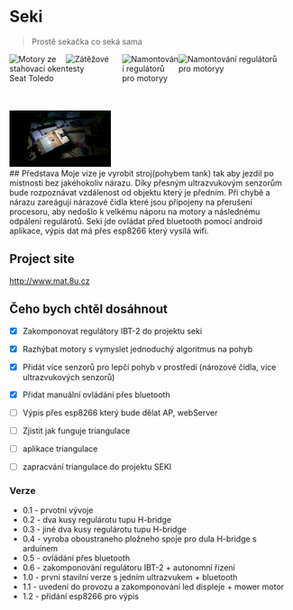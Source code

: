 # Seki
> Prostě sekačka co seká sama

<img src="https://github.com/731mat/Seki-ardumower/blob/master/documentation/photo/20160316_193008.jpg" alt="Motory ze stahovací oken Seat Toledo" align="left" height="100" width="100" />
<img src="https://github.com/731mat/Seki-ardumower/blob/master/documentation/photo/20160318_170407.jpg" alt="Zátěžové testy" align="left" height="100" width="100" />
<img src="https://github.com/731mat/Seki-ardumower/blob/master/documentation/photo/20160830_115834.jpg" alt="Namontování regulátorů pro motoryy" align="left" height="100" width="100" />
<img src="https://github.com/731mat/Seki/blob/master/documentation/photo/IMG_20161126_120355.jpg" alt="Namontování regulátorů pro motoryy" align="left" height="100" width="180" />
<img src="https://github.com/731mat/Seki/blob/master/documentation/photo/IMG_20161126_232140.jpg" height="100" width="180" />
<br>
## Představa
Moje vize je vyrobit stroj(pohybem tank)  tak aby jezdil po místnosti bez jakéhokoliv nárazu. Díky přesným ultrazvukovým senzorům bude rozpoznávat vzdálenost od objektu který je předním. Při chybě a nárazu zareágují nárazové čidla které jsou připojeny na přerušení procesoru, aby nedošlo k velkému náporu na motory a následnému odpálení regulárotů. Seki jde ovládat před bluetooth pomocí android aplikace, výpis dat má přes esp8266 který vysílá wifi.

## Project site
http://www.mat.8u.cz


## Čeho bych chtěl dosáhnout
- [x] Zakomponovat regulátory IBT-2 do projektu seki
- [x] Razhýbat motory s vymyslet jednoduchý algoritmus na pohyb
- [x] Přidát více senzorů pro lepčí pohyb v prostředí (nározové čidla, více ultrazvukových senzorů)
- [x] Přidat manuální ovládání přes bluetooth
- [ ] Výpis přes esp8266 který bude dělat AP, webServer
- [ ] Zjistit jak funguje triangulace
- [ ] aplikace triangulace
- [ ] zapracvání triangulace do projektu SEKI


### Verze
* 0.1  -  prvotní vývoje
* 0.2  -  dva kusy regulárotu tupu H-bridge
* 0.3  -  jiné dva kusy regulárotu tupu H-bridge
* 0.4  -  vyroba oboustraneho pložneho spoje pro dula H-bridge s arduinem
* 0.5  -  ovládání přes bluetooth
* 0.6  -  zakomponování regulátoru IBT-2 + autonomní řízení
* 1.0  -  první stavilní verze s jedním ultrazvukem + bluetooth
* 1.1  -  uvedení do provozu a zakomponování led displeje + mower motor
* 1.2  -  přidání esp8266 pro výpis

